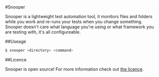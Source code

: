 #Snooper

Snooper is a lightweight test automation tool, it monitors files and folders while you work and re-runs your tests when you change something. Snooper doesn't care what language you're using or what framework you are testing with, it's all configureable.

##Useage

```bash
$ snooper <directory> <command>
```

##Licence

Snooper is open source! For more information check out [the licence](LICENCE.md).
